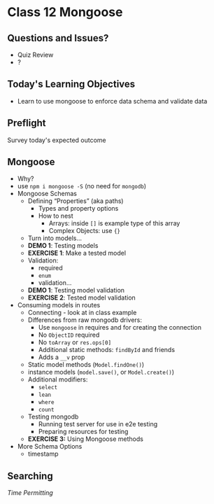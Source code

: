 # Class 12 Mongoose

## Questions and Issues?
* Quiz Review
* ?

## Today's Learning Objectives

* Learn to use mongoose to enforce data schema and validate data

## Preflight

Survey today's expected outcome

## Mongoose
* Why?
* use `npm i mongoose -S` (no need for `mongodb`)
* Mongoose Schemas
	* Defining “Properties” (aka paths)
		* Types and property options
		* How to nest
			* Arrays: inside `[]` is example type of this array
			* Complex Objects: use `{}`
	* Turn into models...
	* **DEMO 1**: Testing models
    * **EXERCISE 1**: Make a tested model
	* Validation:
    	* required
		* `enum`
		* validation...
	* **DEMO 1**: Testing model validation
    * **EXERCISE 2**: Tested model validation
* Consuming models in routes
    * Connecting - look at in class example
    * Differences from raw mongodb drivers:
        * Use `mongoose` in requires and for creating the connection
        * No `ObjectID` required
        * No `toArray` or `res.ops[0]`
        * Additional static methods: `findById` and friends
        * Adds a `__v` prop
	* Static model methods (`Model.findOne()`)
	* instance models (`model.save()`, or `Model.create()`)
	* Additional modifiers:
		* `select`
		* `lean`
		* `where`
		* `count`
    * Testing mongodb
        * Running test server for use in e2e testing
        * Preparing resources for testing
    * **EXERCISE 3:** Using Mongoose methods
* More Schema Options
	* timestamp

## Searching

_Time Permitting_